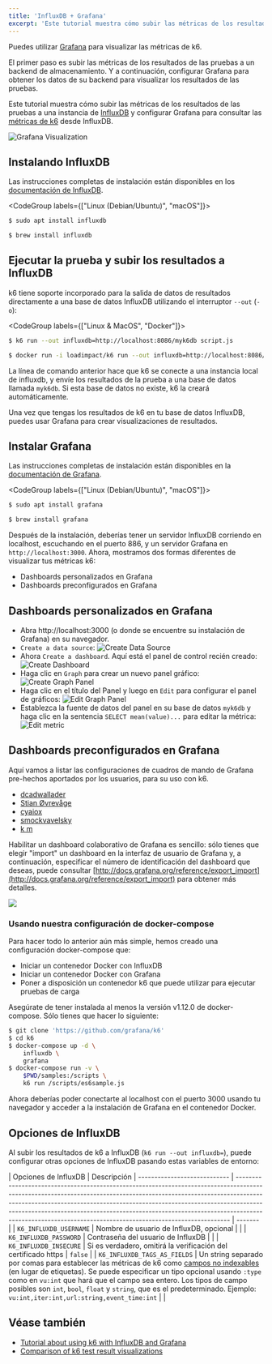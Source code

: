 ```yaml
---
title: 'InfluxDB + Grafana'
excerpt: 'Este tutorial muestra cómo subir las métricas de los resultados de las pruebas a una instancia de InfluxDB y configurar Grafana para consultar las métricas de k6.'
---
```


Puedes utilizar [Grafana](https://grafana.com/grafana/) para visualizar las métricas de k6.

El primer paso es subir las métricas de los resultados de las pruebas a un backend de almacenamiento. Y a continuación, configurar Grafana para obtener los datos de su backend para visualizar los resultados de las pruebas.

Este tutorial muestra cómo subir las métricas de los resultados de las pruebas a una instancia de [InfluxDB](https://github.com/influxdata/influxdb) y configurar Grafana para consultar las [métricas de k6](/es/usando-k6/metricas/) desde InfluxDB.

![Grafana Visualization](./images/InfluxDB-Grafana/grafana-visualization.png)

## Instalando InfluxDB

Las instrucciones completas de instalación están disponibles en los [documentación de InfluxDB](https://docs.influxdata.com/influxdb/v1.2/introduction/installation/).

<CodeGroup labels={["Linux (Debian/Ubuntu)", "macOS"]}>

```bash
$ sudo apt install influxdb
```

```bash
$ brew install influxdb
```

</CodeGroup>

## Ejecutar la prueba y subir los resultados a InfluxDB

k6 tiene soporte incorporado para la salida de datos de resultados directamente a una base de datos InfluxDB utilizando el interruptor `--out` (`-o`):

<CodeGroup labels={["Linux & MacOS", "Docker"]}>

```bash
$ k6 run --out influxdb=http://localhost:8086/myk6db script.js
```

```bash
$ docker run -i loadimpact/k6 run --out influxdb=http://localhost:8086/myk6db - <script.js
```

</CodeGroup>

La línea de comando anterior hace que k6 se conecte a una instancia local de influxdb, y envíe los resultados de la prueba a una base de datos llamada `myk6db`. Si esta base de datos no existe, k6 la creará automáticamente.

Una vez que tengas los resultados de k6 en tu base de datos InfluxDB, puedes usar Grafana para crear visualizaciones de resultados.

## Instalar Grafana


Las instrucciones completas de instalación están disponibles en la [documentación de Grafana](http://docs.grafana.org/installation/).

<CodeGroup labels={["Linux (Debian/Ubuntu)", "macOS"]}>

```bash
$ sudo apt install grafana
```

```bash
$ brew install grafana
```

</CodeGroup>

Después de la instalación, deberías tener un servidor InfluxDB corriendo en localhost, escuchando en el puerto 886, y un servidor Grafana en `http://localhost:3000`. Ahora, mostramos dos formas diferentes de visualizar tus métricas k6:

- Dashboards personalizados en Grafana
- Dashboards preconfigurados en Grafana

## Dashboards personalizados en Grafana

- Abra http://localhost:3000 (o donde se encuentre su instalación de Grafana) en su navegador.
- `Create a data source`:
  ![Create Data Source](./images/InfluxDB-Grafana/grafana-create-data-source.png)
- Ahora `Create a dashboard`. Aquí está el panel de control recién creado:
  ![Create Dashboard](./images/InfluxDB-Grafana/grafana-new-dashboard.png)
- Haga clic en `Graph` para crear un nuevo panel gráfico:
  ![Create Graph Panel](./images/InfluxDB-Grafana/grafana-new-graph-panel.png)
- Haga clic en el título del Panel y luego en `Edit` para configurar el panel de gráficos:
  ![Edit Graph Panel](./images/InfluxDB-Grafana/grafana-configure-graph-panel.png)
- Establezca la fuente de datos del panel en su base de datos `myk6db` y haga clic en la sentencia `SELECT mean(value)...` para editar la métrica:
  ![Edit metric](./images/InfluxDB-Grafana/grafana-edit-metric.png)

## Dashboards preconfigurados en Grafana

Aquí vamos a listar las configuraciones de cuadros de mando de Grafana pre-hechos aportados por los usuarios, para su uso con k6.

- [dcadwallader](https://grafana.com/grafana/dashboards/2587)
- [Stian Øvrevåge](https://grafana.com/grafana/dashboards/4411)
- [cyaiox](https://grafana.com/grafana/dashboards/8156)
- [smockvavelsky](https://grafana.com/grafana/dashboards/10553)
- [k m](https://grafana.com/grafana/dashboards/10660)


Habilitar un dashboard colaborativo de Grafana es sencillo: sólo tienes que elegir "import" un dashboard en la interfaz de usuario de Grafana y, a continuación, especificar el número de identificación del dashboard que deseas, puede consultar [http://docs.grafana.org/reference/export_import](http://docs.grafana.org/reference/export_import) para obtener más detalles.


![](./images/InfluxDB-Grafana/grafana-dave.png)

### Usando nuestra configuración de docker-compose

Para hacer todo lo anterior aún más simple, hemos creado una configuración docker-compose que:

- Iniciar un contenedor Docker con InfluxDB
- Iniciar un contenedor Docker con Grafana
- Poner a disposición un contenedor k6 que puede utilizar para ejecutar pruebas de carga

Asegúrate de tener instalada al menos la versión v1.12.0 de docker-compose. Sólo tienes que hacer lo siguiente:


```bash
$ git clone 'https://github.com/grafana/k6'
$ cd k6
$ docker-compose up -d \
    influxdb \
    grafana
$ docker-compose run -v \
    $PWD/samples:/scripts \
    k6 run /scripts/es6sample.js
```

Ahora deberías poder conectarte al localhost con el puerto 3000 usando tu navegador y acceder a la instalación de Grafana en el contenedor Docker.

## Opciones de InfluxDB

Al subir los resultados de k6 a InfluxDB (`k6 run --out influxdb=`), puede configurar otras opciones de InfluxDB pasando estas variables de entorno:

| Opciones de InfluxDB             | Descripción
| ---------------------------- | ---------------------------------------------------------------------------------------------------------------------------------------------------------------------------------------------------------------------------------------------------------------------------------------------------------------------------------------------------------------------------------------------------- | ------- |
| `K6_INFLUXDB_USERNAME`       | Nombre de usuario de InfluxDB, opcional
                                                                                                                                                                                                                                                                                                                                                                          |         |
| `K6_INFLUXDB_PASSWORD`       | Contraseña del usuario de InfluxDB                                                                                                                                                                                                                                                                                                                                                                               |         |
| `K6_INFLUXDB_INSECURE`       | Si es verdadero, omitirá la verificación del certificado https                                                                                                                                                                                                                                                                                                                                               | `false` |
| `K6_INFLUXDB_TAGS_AS_FIELDS` |  Un string separado por comas para establecer las métricas de k6 como [campos no indexables](https://docs.influxdata.com/influxdb/v1.8/concepts/glossary/#field) (en lugar de etiquetas). Se puede especificar un tipo opcional usando `:type` como en `vu:int` que hará que el campo sea entero. Los tipos de campo posibles son `int`, `bool`, `float` y `string`, que es el predeterminado. Ejemplo: `vu:int,iter:int,url:string,event_time:int` |         |

## Véase también

- [Tutorial about using k6 with InfluxDB and Grafana](https://k6.io/blog/k6-loves-grafana/)
- [Comparison of k6 test result visualizations](https://k6.io/blog/comparison-of-k6-test-result-visualizations)
